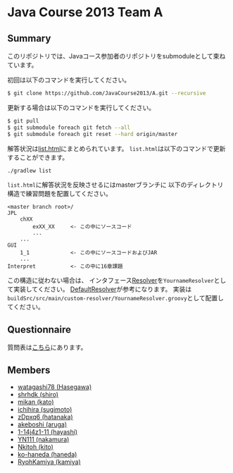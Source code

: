 # Java Course 2013 Team A

## Summary

このリポジトリでは、Javaコース参加者のリポジトリをsubmoduleとして束ねています。

初回は以下のコマンドを実行してください。

```sh
$ git clone https://github.com/JavaCourse2013/A.git --recursive
```

更新する場合は以下のコマンドを実行してください。

```sh
$ git pull
$ git submodule foreach git fetch --all
$ git submodule foreach git reset --hard origin/master
```

解答状況は[list.html](http://htmlpreview.github.io/?https://github.com/JavaCourse2013/A/blob/master/list.html)にまとめられています。
`list.html`は以下のコマンドで更新することができます。

```sh
./gradlew list
```

`list.html`に解答状況を反映させるにはmasterブランチに
以下のディレクトリ構造で練習問題を配置してください。

```
<master branch root>/
JPL
	chXX
		exXX_XX		<- この中にソースコード
		...
	...
GUI
	1_1				<- この中にソースコードおよびJAR
	...
Interpret			<- この中に16章課題
```

この構造に従わない場合は、
インタフェース[Resolver](buildSrc/src/main/groovy/Resolver.groovy)を`YournameResolver`として実装してください。
[DefaultResolver](buildSrc/src/main/groovy/DefaultResolver.groovy)が参考になります。
実装は`buildSrc/src/main/custom-resolver/YournameResolver.groovy`として配置してください。

## Questionnaire

質問表は[こちら](https://docs.google.com/spreadsheet/ccc?key=0Av7ifCZEYfJtdFpCdC1KZVdOTEJpdmtWVURGbjEzYnc)にあります。

## Members
 * [watagashi78 (Hasegawa)](https://github.com/watagashi78)
 * [shrhdk (shiro)](https://github.com/shrhdk)
 * [mikan (kato)](https://github.com/mikan)
 * [ichihira (sugimoto)](https://github.com/ichihira)
 * [zDpxq6 (hatanaka)](https://github.com/zDpxq6)
 * [akeboshi (aruga)](https://github.com/akeboshi)
 * [1-14j4z1-11 (hayashi)](https://github.com/1-14j4z1-11)
 * [YN111 (nakamura)](https://github.com/YN111)
 * [Nkitoh (kito)](https://github.com/Nkitoh)
 * [ko-haneda (haneda)](https://github.com/ko-haneda)
 * [RyohKamiya (kamiya)](https://github.com/RyohKamiya)
